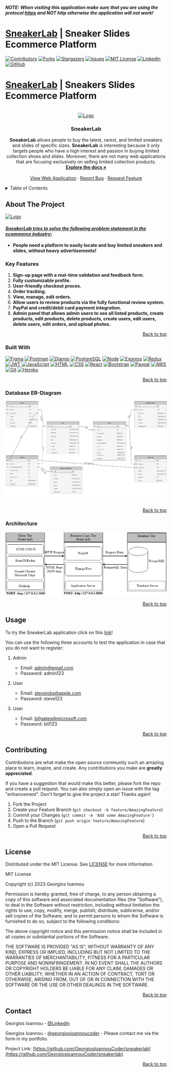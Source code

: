 ***NOTE: When visiting this application make sure that you are using the protocol <ins>https</ins> and NOT http otherwise the application will not work!***
# [SneakerLab](https://sneakerlab.shop/#/) | Sneaker Slides Ecommerce Platform
<a name="readme-top"></a>

[![Contributors][contributors-shield]][contributors-url]
[![Forks][forks-shield]][forks-url]
[![Stargazers][stars-shield]][stars-url]
[![Issues][issues-shield]][issues-url]
[![MIT License][license-shield]][license-url]
[![LinkedIn][linkedin-shield]][linkedin-url]
[![GitHub][github-shield]][github-url]

# [SneakerLab](https://sneakerlab.shop/#/) | Sneakers Slides Ecommerce Platform

<br />
<div align="center">
  <a href="https://sneakerlab.shop/#/">
    <img src="logo.png" alt="Logo">
  </a>

<h3 align="center">SneakerLab</h3>

  <p align="center">
    <b>SneakerLab</b> allows people to buy the latest, rarest, and limited sneakers and slides of specific sizes. <b>SneakerLab</b> is interesting because it only targets people who have a high interest and passion in buying limited collection shoes and slides. Moreover, there are not many web applications that are focusing exclusively on selling limited collection products.
    <br />
    <a href="https://github.com/GeorgiosIoannouCoder/sneakerlab"><strong>Explore the docs »</strong></a>
    <br />
    <br />
    <a href="https://sneakerlab.shop/#/">View Web Application</a>
    ·
    <a href="https://github.com/GeorgiosIoannouCoder/sneakerlab/issues">Report Bug</a>
    ·
    <a href="https://github.com/GeorgiosIoannouCoder/sneakerlab/issues">Request Feature</a>
  </p>
</div>

<details>
  <summary>Table of Contents</summary>
  <ol>
    <li>
      <a href="#about-the-project">About The Project</a>
      <ul>
        <li><a href="#key-features">Key Features</a></li>
        <li><a href="#built-with">Built With</a></li>
         <li><a href="#database-er-diagram">Database ER-Diagram</a></li>
        <li><a href="#architecture">Architecture</a></li>
      </ul>
    </li>
    <li><a href="#usage">Usage</a></li>
    <li><a href="#contributing">Contributing</a></li>
    <li><a href="#license">License</a></li>
    <li><a href="#contact">Contact</a></li>
  </ol>
</details>

## About The Project

<a href="https://sneakerlab.shop/#/">
    <img src="logo.png" alt="Logo"
    width="100" height="100">
  </a>

#### <ins>***SneakerLab tries to solve the following problem statement in the ecommerce industry:***</ins>

- **People need a platform to easily locate and buy limited sneakers and slides, without heavy advertisements!**

### Key Features

1. **Sign-up page with a real-time validation and feedback form.**
2. **Fully customizable profile.**
3. **User-friendly checkout proces.**
4. **Order tracking.**
5. **View, manage, edit orders.**
6. **Allow users to review products via the fully functional review system.**
7. **PayPal and credit/debit card payment integration.**
8. **Admin panel that allows admin users to see all listed products, create products, edit products, delete products, create users, edit users, delete users, edit orders, and upload photos.**


<p align="right"><a href="#readme-top">Back to top</a></p>

### Built With

[![Figma][Figma]][Figma-url]
[![Postman][Postman]][Postman-url]
[![Django][Django]][Django-url]
[![PostgreSQL][PostgreSQL]][PostgreSQL-url]
[![Node][Node.js]][Node-url]
[![Express][Express.js]][Express-url]
[![Redux][Redux]][Redux-url]
[![JWT][JWT]][JWT-url]
[![JavaScript][Javascript]][Javascript-url]
[![HTML][HTML]][HTML-url]
[![CSS][CSS]][CSS-url]
[![React][React]][React-url]
[![Bootstrap][Bootstrap]][Bootstrap-url]
[![Paypal][PayPal]][PayPal-url]
[![AWS][AWS]][AWS-url]
[![Git][Git]][Git-url]
[![Heroku][Heroku]][Heroku-url]

<p align="right"><a href="#readme-top">Back to top</a></p>

### Database ER-Diagram

<div align="center">
  <img src="er-diagram.png" alt="Architecture">
</div>

<p align="right"><a href="#readme-top">Back to top</a></p>


### Architecture

<div align="center">
  <img src="architecture.png" alt="Architecture">
</div>

<p align="right"><a href="#readme-top">Back to top</a></p>

## Usage

To try the SneakerLab application click on this [link](https://sneakerlab.shop/#/)!

You can use the following three accounts to test the application in case that you do not want to register:

1. Admin
    - Email: admin@email.com
    - Password: admin123

2. User
    - Email: stevejobs@apple.com
    - Password: steve123

3. User
    - Email: billgates@microsoft.com
    - Password: bill123

<p align="right"><a href="#readme-top">Back to top</a></p>

## Contributing

Contributions are what make the open source community such an amazing place to learn, inspire, and create. Any contributions you make are **greatly appreciated**.

If you have a suggestion that would make this better, please fork the repo and create a pull request. You can also simply open an issue with the tag "enhancement".
Don't forget to give the project a star! Thanks again!

1. Fork the Project
2. Create your Feature Branch (`git checkout -b feature/AmazingFeature`)
3. Commit your Changes (`git commit -m 'Add some AmazingFeature'`)
4. Push to the Branch (`git push origin feature/AmazingFeature`)
5. Open a Pull Request

<p align="right"><a href="#readme-top">Back to top</a></p>

## License

Distributed under the MIT License. See [LICENSE](https://github.com/GeorgiosIoannouCoder/sneakerlab/blob/master/LICENSE) for more information.

MIT License

Copyright (c) 2023 Georgios Ioannou

Permission is hereby granted, free of charge, to any person obtaining a copy
of this software and associated documentation files (the "Software"), to deal
in the Software without restriction, including without limitation the rights
to use, copy, modify, merge, publish, distribute, sublicense, and/or sell
copies of the Software, and to permit persons to whom the Software is
furnished to do so, subject to the following conditions:

The above copyright notice and this permission notice shall be included in all
copies or substantial portions of the Software.

THE SOFTWARE IS PROVIDED "AS IS", WITHOUT WARRANTY OF ANY KIND, EXPRESS OR
IMPLIED, INCLUDING BUT NOT LIMITED TO THE WARRANTIES OF MERCHANTABILITY,
FITNESS FOR A PARTICULAR PURPOSE AND NONINFRINGEMENT. IN NO EVENT SHALL THE
AUTHORS OR COPYRIGHT HOLDERS BE LIABLE FOR ANY CLAIM, DAMAGES OR OTHER
LIABILITY, WHETHER IN AN ACTION OF CONTRACT, TORT OR OTHERWISE, ARISING FROM,
OUT OF OR IN CONNECTION WITH THE SOFTWARE OR THE USE OR OTHER DEALINGS IN THE
SOFTWARE.

<p align="right"><a href="#readme-top">Back to top</a></p>

## Contact

Georgios Ioannou - [@LinkedIn](https://linkedin.com/in/georgiosioannoucoder)

Georgios Ioannou - [@georgiosioannoucoder](https://georgiosioannoucoder.github.io/) - Please contact me via the form in my portfolio.

Project Link: [https://github.com/GeorgiosIoannouCoder/sneakerlab](https://github.com/GeorgiosIoannouCoder/sneakerlab)

<p align="right"><a href="#readme-top">Back to top</a></p>

[contributors-shield]: https://img.shields.io/github/contributors/GeorgiosIoannouCoder/sneakerlab.svg?style=for-the-badge
[contributors-url]: https://github.com/GeorgiosIoannouCoder/sneakerlab/graphs/contributors

[forks-shield]: https://img.shields.io/github/forks/GeorgiosIoannouCoder/sneakerlab.svg?style=for-the-badge
[forks-url]: https://github.com/GeorgiosIoannouCoder/sneakerlab/network/members

[stars-shield]: https://img.shields.io/github/stars/GeorgiosIoannouCoder/sneakerlab.svg?style=for-the-badge
[stars-url]: https://github.com/GeorgiosIoannouCoder/sneakerlab/stargazers

[issues-shield]: https://img.shields.io/github/issues/GeorgiosIoannouCoder/sneakerlab.svg?style=for-the-badge
[issues-url]: https://github.com/GeorgiosIoannouCoder/sneakerlab/issues

[license-shield]: https://img.shields.io/github/license/GeorgiosIoannouCoder/sneakerlab.svg?style=for-the-badge
[license-url]: https://github.com/GeorgiosIoannouCoder/sneakerlab/blob/master/LICENSE

[linkedin-shield]: https://img.shields.io/badge/-LinkedIn-black.svg?style=for-the-badge&logo=linkedin&colorB=0077B5
[linkedin-url]: https://linkedin.com/in/georgiosioannoucoder

[github-shield]: https://img.shields.io/badge/-GitHub-black.svg?style=for-the-badge&logo=github&colorB=000
[github-url]: https://github.com/GeorgiosIoannouCoder/

[Figma]: https://img.shields.io/badge/figma-a259ff?style=for-the-badge&logo=figma&logoColor=1abcfe
[Figma-url]: https://www.figma.com/

[Postman]: https://img.shields.io/badge/postman-000000?style=for-the-badge&logo=postman&logoColor=orange
[Postman-url]: https://www.postman.com/

[Django]: https://img.shields.io/badge/django-000000?style=for-the-badge&logo=django&logoColor=092e20
[Django-url]: https://www.djangoproject.com/

[PostgreSQL]: https://img.shields.io/badge/postgresql-000000?style=for-the-badge&logo=postgresql&logoColor=008bb9
[PostgreSQL-url]: https://www.postgresql.org/

[Node.js]: https://img.shields.io/badge/node.js-303030?style=for-the-badge&logo=nodedotjs&logoColor=3c873a
[Node-url]: https://nodejs.org/en

[Express.js]: https://img.shields.io/badge/express.js-000000?style=for-the-badge&logo=express&logoColor=ffffff
[Express-url]: https://expressjs.com/

[Redux]: https://img.shields.io/badge/redux-000000?style=for-the-badge&logo=redux&logoColor=764abc
[Redux-url]: https://redux.js.org/

[JWT]: https://img.shields.io/badge/JWT-black?style=for-the-badge&logo=JSON%20web%20tokens
[JWT-url]: https://jwt.io/

[JavaScript]: https://img.shields.io/badge/javascript-323330?style=for-the-badge&logo=javascript&logoColor=f0db4f
[JavaScript-url]: https://www.javascript.com/

[HTML]: https://img.shields.io/badge/html-e34c26?style=for-the-badge&logo=html5&logoColor=ffffff
[HTML-url]: https://developer.mozilla.org/en-US/docs/Web/HTML

[CSS]: https://img.shields.io/badge/css-ffffff?style=for-the-badge&logo=css3&logoColor=264de4
[CSS-url]: https://developer.mozilla.org/en-US/docs/Web/CSS

[React]: https://img.shields.io/badge/React-20232A?style=for-the-badge&logo=react&logoColor=61DAFB
[React-url]: https://react.dev/

[Bootstrap]: https://img.shields.io/badge/bootstrap-ffffff?style=for-the-badge&logo=bootstrap&logoColor=563d7c
[Bootstrap-url]: https://getbootstrap.com/

[PayPal]: https://img.shields.io/badge/paypal-ffffff?style=for-the-badge&logo=paypal&logoColor=00457C
[PayPal-url]: https://developer.paypal.com/home

[AWS]: https://img.shields.io/badge/aws-000000?style=for-the-badge&logo=amazon&logoColor=ff9900
[AWS-url]: https://aws.amazon.com/

[Git]: https://img.shields.io/badge/git-000000?style=for-the-badge&logo=git&logoColor=orange
[Git-url]: https://git-scm.com/

[Heroku]: https://img.shields.io/badge/heroku-6762A6?style=for-the-badge&logo=heroku&logoColor=ffffff
[Heroku-url]: https://www.heroku.com/
